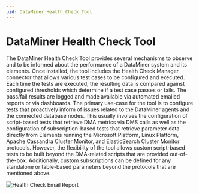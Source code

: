 ```yaml
---
uid: DataMiner_Health_Check_Tool
---
```


# DataMiner Health Check Tool

The DataMiner Health Check Tool provides several mechanisms to observe and to be informed about the performance of a DataMiner system and its elements. 
Once installed, the tool includes the Health Check Manager connector that allows various test cases to be configured and executed. Each time the tests are executed, the resulting data is compared against configured thresholds which determine if a test case passes or fails. The pass/fail results are logged and made available via automated emailed reports or via dashboards.
The primary use-case for the tool is to configure tests that proactively inform of issues related to the DataMiner agents and the connected database nodes. This usually involves the configuration of script-based tests that retrieve DMA metrics via DMS calls as well as the configuration of subscription-based tests that retrieve parameter data directly from Elements running the Microsoft Platform, Linux Platform, Apache Cassandra Cluster Monitor, and ElasticSearch Cluster Monitor protocols. However, the flexibility of the tool allows custom script-based tests to be built beyond the DMA-related scripts that are provided out-of-the-box. Additionally, custom subscriptions can be defined for any standalone or table-based parameters beyond the protocols that are mentioned above.

![Health Check Email Report](~/user-guide/images/Health_Check_Email_Report.png)
